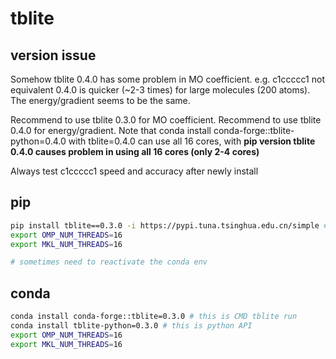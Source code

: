 # tblite

## version issue
Somehow tblite 0.4.0 has some problem in MO coefficient. e.g. c1ccccc1 not equivalent
0.4.0 is quicker (~2-3 times) for large molecules (200 atoms). The energy/gradient seems to be the same.

Recommend to use tblite 0.3.0 for MO coefficient.
Recommend to use tblite 0.4.0 for energy/gradient.
Note that conda install conda-forge::tblite-python=0.4.0 with tblite=0.4.0 can use all 16 cores, with **pip version tblite 0.4.0 causes problem in using all 16 cores (only 2-4 cores)**


Always test c1ccccc1 speed and accuracy after newly install

## pip
```bash
pip install tblite==0.3.0 -i https://pypi.tuna.tsinghua.edu.cn/simple # this is python API
export OMP_NUM_THREADS=16
export MKL_NUM_THREADS=16

# sometimes need to reactivate the conda env

```


## conda
```bash
conda install conda-forge::tblite=0.3.0 # this is CMD tblite run
conda install tblite-python=0.3.0 # this is python API
export OMP_NUM_THREADS=16
export MKL_NUM_THREADS=16
```
